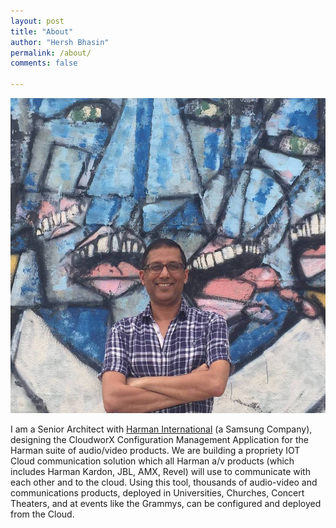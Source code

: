 ```yaml
---
layout: post
title: "About"
author: "Hersh Bhasin"
permalink: /about/
comments: false

---
```


![Hersh](/assets/hb.jpg)

I am a Senior Architect with [Harman International](https://www.harman.com/) (a Samsung Company), designing the CloudworX Configuration Management Application for the Harman suite of audio/video products. We are building a propriety IOT Cloud communication  solution which all Harman a/v products (which includes Harman Kardon, JBL, AMX, Revel) will use to communicate with each other and to the cloud. Using this tool, thousands of audio-video and communications products, deployed in Universities, Churches, Concert Theaters, and at events like the Grammys, can be configured and deployed from the Cloud.